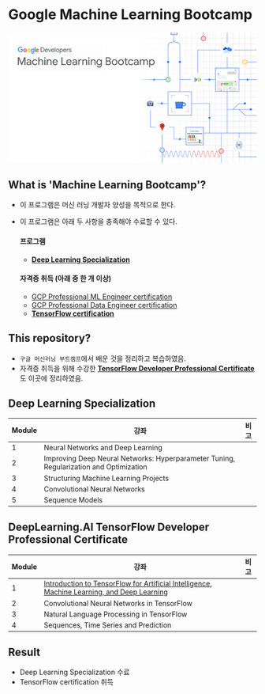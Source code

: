 # Google Machine Learning Bootcamp

![img](./assets/front.png)

## What is 'Machine Learning Bootcamp'?

- 이 프로그램은 머신 러닝 개발자 양성을 목적으로 한다.
- 이 프로그램은 아래 두 사항을 충족해야 수료할 수 있다.

  #### 프로그램

    - [**Deep Learning Specialization**](https://www.coursera.org/specializations/deep-learning)

  #### 자격증 취득 (아래 중 한 개 이상)
    - [GCP Professional ML Engineer certification](https://cloud.google.com/certification/machine-learning-engineer)
    - [GCP Professional Data Engineer certification](https://cloud.google.com/certification/data-engineer)
    - [**TensorFlow certification**](https://www.tensorflow.org/certificate)

## This repository?
- `구글 머신러닝 부트캠프`에서 배운 것을 정리하고 복습하였음.
- 자격증 취득을 위해 수강한 [**TensorFlow Developer Professional Certificate**](https://www.coursera.org/professional-certificates/tensorflow-in-practice)도 이곳에 정리하였음.

## Deep Learning Specialization
|Module|강좌|비고|
|---|---|---|
|1|Neural Networks and Deep Learning||
|2|Improving Deep Neural Networks: Hyperparameter Tuning, Regularization and Optimization||
|3|Structuring Machine Learning Projects||
|4|Convolutional Neural Networks||
|5|Sequence Models||


## DeepLearning.AI TensorFlow Developer Professional Certificate
|Module|강좌|비고|
|---|---|---|
|1|[Introduction to TensorFlow for Artificial Intelligence, Machine Learning, and Deep Learning](https://github.com/hwahyeon/class-intro-tf)|||
|2|Convolutional Neural Networks in TensorFlow|||
|3|Natural Language Processing in TensorFlow|||
|4|Sequences, Time Series and Prediction|||


## Result
- Deep Learning Specialization 수료
- TensorFlow certification 취득
